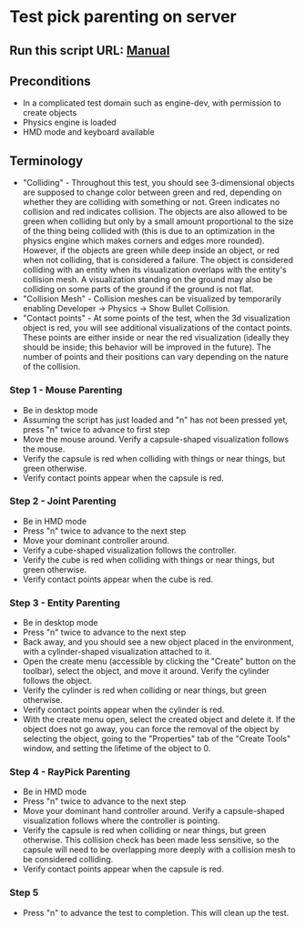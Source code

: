 # Test pick parenting on server
## Run this script URL: [Manual](./testStory.js?raw=true)

## Preconditions
- In a complicated test domain such as engine-dev, with permission to create objects
- Physics engine is loaded
- HMD mode and keyboard available

## Terminology
- "Colliding" - Throughout this test, you should see 3-dimensional objects are supposed to change color between green and red, depending on whether they are colliding with something or not. Green indicates no collision and red indicates collision. The objects are also allowed to be green when colliding but only by a small amount proportional to the size of the thing being collided with (this is due to an optimization in the physics engine which makes corners and edges more rounded). However, if the objects are green while deep inside an object, or red when not colliding, that is considered a failure. The object is considered colliding with an entity when its visualization overlaps with the entity's collision mesh. A visualization standing on the ground may also be colliding on some parts of the ground if the ground is not flat.
- "Collision Mesh" - Collision meshes can be visualized by temporarily enabling Developer -> Physics -> Show Bullet Collision.
- "Contact points" - At some points of the test, when the 3d visualization object is red, you will see additional visualizations of the contact points. These points are either inside or near the red visualization (ideally they should be inside; this behavior will be improved in the future). The number of points and their positions can vary depending on the nature of the collision.

### Step 1 - Mouse Parenting
- Be in desktop mode
- Assuming the script has just loaded and "n" has not been pressed yet, press "n" twice to advance to first step
- Move the mouse around. Verify a capsule-shaped visualization follows the mouse.
- Verify the capsule is red when colliding with things or near things, but green otherwise.
- Verify contact points appear when the capsule is red.

### Step 2 - Joint Parenting
- Be in HMD mode
- Press "n" twice to advance to the next step
- Move your dominant controller around.
- Verify a cube-shaped visualization follows the controller.
- Verify the cube is red when colliding with things or near things, but green otherwise.
- Verify contact points appear when the cube is red.

### Step 3 - Entity Parenting
- Be in desktop mode
- Press "n" twice to advance to the next step
- Back away, and you should see a new object placed in the environment, with a cylinder-shaped visualization attached to it.
- Open the create menu (accessible by clicking the "Create" button on the toolbar), select the object, and move it around. Verify the cylinder follows the object.
- Verify the cylinder is red when colliding or near things, but green otherwise.
- Verify contact points appear when the cylinder is red.
- With the create menu open, select the created object and delete it. If the object does not go away, you can force the removal of the object by selecting the object, going to the "Properties" tab of the "Create Tools" window, and setting the lifetime of the object to 0.

### Step 4 - RayPick Parenting
- Be in HMD mode
- Press "n" twice to advance to the next step
- Move your dominant hand controller around. Verify a capsule-shaped visualization follows where the controller is pointing.
- Verify the capsule is red when colliding or near things, but green otherwise. This collision check has been made less sensitive, so the capsule will need to be overlapping more deeply with a collision mesh to be considered colliding.
- Verify contact points appear when the capsule is red.

### Step 5
- Press "n" to advance the test to completion. This will clean up the test.
